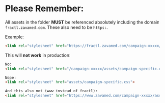 # Please Remember:

All assets in the folder **MUST** be referenced absolutely
including the domain `fractl.zavamed.com`. These also need to be `https:`.

Example:
```html
<link rel="stylesheet" href="https://fractl.zavamed.com/campaign-xxxxx/assets/campaign-specific.css">
```

This will **not work** in production:
```html
No:
<link rel="stylesheet" href="/campaign-xxxxx/assets/campaign-specific.css">

Nope:
<link rel="stylesheet" href="assets/campaign-specific.css">

And this also not (www instead of fractl):
<link rel="stylesheet" href="https://www.zavamed.com/campaign-xxxxx/assets/campaign-specific.css">
```

